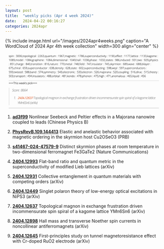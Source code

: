 ```yaml
---
layout: post
title:  "weekly picks (Apr 4 week 2024)"
date:   2024-04-22 00:16:27
categories: 2024apr
---
```



{% include image.html url="/images/2024apr4weeks.png" caption="A WordCloud of 2024 Apr 4th week collection" width=300 align="center" %}

<img src="/images/2024apr4weeks-pick.png">




1. **[ad3f99](http://iopscience.iop.org/article/10.1088/1674-1056/ad3f99)** Nonlinear Seebeck and Peltier effects in a Majorana nanowire coupled to leads (Chinese Physics B)

1. **[PhysRevB.109.144413](https://link.aps.org/doi/10.1103/PhysRevB.109.144413)** Elastic and anelastic behavior associated with magnetic ordering in the skyrmion host Cu2OSeO3 (PRB)

1. **[s41467-024-47579-9](https://www.nature.com/articles/s41467-024-47579-9)** Distinct skyrmion phases at room temperature in two-dimensional ferromagnet Fe3GaTe2 (Nature Communications)





1. **[2404.12993](http://arxiv.org/abs/2404.12993)** Flat-band ratio and quantum metric in the superconductivity of modified Lieb lattices (arXiv)

1. **[2404.12931](http://arxiv.org/abs/2404.12931)** Collective entanglement in quantum materials with competing orders (arXiv)

1. **[2404.12449](http://arxiv.org/abs/2404.12449)** Singlet polaron theory of low-energy optical excitations in NiPS3 (arXiv)

1. **[2404.12637](http://arxiv.org/abs/2404.12637)** Topological magnon in exchange frustration driven incommensurate spin spiral of a kagome lattice YMn6Sn6 (arXiv)

1. **[2404.12898](http://arxiv.org/abs/2404.12898)** Hall mass and transverse Noether spin currents in noncollinear antiferromagnets (arXiv)

1. **[2404.12645](http://arxiv.org/abs/2404.12645)** First-principles study on tunnel magnetoresistance effect with Cr-doped RuO2 electrode (arXiv)

